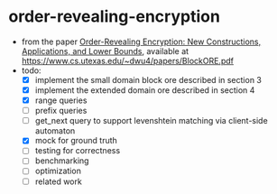 # order-revealing-encryption

* from the paper [Order-Revealing Encryption: New Constructions, Applications, and Lower Bounds](./BlockORE.pdf),
  available at https://www.cs.utexas.edu/~dwu4/papers/BlockORE.pdf
* todo: 
  * [x] implement the small domain block ore described in section 3
  * [x] implement the extended domain ore described in section 4
  * [x] range queries
  * [ ] prefix queries
  * [ ] get_next query to support levenshtein matching via client-side automaton
  * [x] mock for ground truth
  * [ ] testing for correctness
  * [ ] benchmarking
  * [ ] optimization
  * [ ] related work
